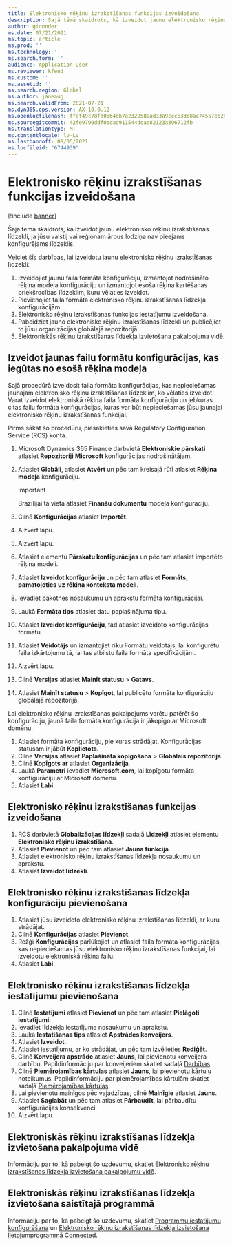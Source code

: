 ```yaml
---
title: Elektronisko rēķinu izrakstīšanas funkcijas izveidošana
description: Šajā tēmā skaidrots, kā izveidot jaunu elektronisko rēķinu izrakstīšanas līdzekli, ja jūsu valstij vai reģionam ārpus lodziņa nav pieejams konfigurējams līdzeklis.
author: gionoder
ms.date: 07/21/2021
ms.topic: article
ms.prod: ''
ms.technology: ''
ms.search.form: ''
audience: Application User
ms.reviewer: kfend
ms.custom: ''
ms.assetid: ''
ms.search.region: Global
ms.author: janeaug
ms.search.validFrom: 2021-07-21
ms.dyn365.ops.version: AX 10.0.12
ms.openlocfilehash: ffef49c78fd0564db7a2329580ad33a9ccc633c8ac74557e625d1cfb29931576
ms.sourcegitcommit: 42fe9790ddf0bdad911544deaa82123a396712fb
ms.translationtype: MT
ms.contentlocale: lv-LV
ms.lasthandoff: 08/05/2021
ms.locfileid: "6744939"
---
```

# <a name="create-a-new-electronic-invoicing-feature"></a>Elektronisko rēķinu izrakstīšanas funkcijas izveidošana

[!include [banner](../includes/banner.md)]

Šajā tēmā skaidrots, kā izveidot jaunu elektronisko rēķinu izrakstīšanas līdzekli, ja jūsu valstij vai reģionam ārpus lodziņa nav pieejams konfigurējams līdzeklis.

Veiciet šīs darbības, lai izveidotu jaunu elektronisko rēķinu izrakstīšanas līdzekli:

1. Izveidojiet jaunu faila formāta konfigurāciju, izmantojot nodrošināto rēķina modeļa konfigurāciju un izmantojot esoša rēķina kartēšanas priekšrocības līdzeklim, kuru vēlaties izveidot.
2. Pievienojiet faila formāta elektronisko rēķinu izrakstīšanas līdzekļa konfigurācijām.
3. Elektronisko rēķinu izrakstīšanas funkcijas iestatījumu izveidošana.
4. Pabeidziet jauno elektronisko rēķinu izrakstīšanas līdzekli un publicējiet to jūsu organizācijas globālajā repozitorijā.
5. Elektroniskās rēķinu izrakstīšanas līdzekļa izvietošana pakalpojuma vidē.

## <a name="create-new-file-format-configurations-that-are-derived-from-the-existing-invoice-model"></a>Izveidot jaunas failu formātu konfigurācijas, kas iegūtas no esošā rēķina modeļa

Šajā procedūrā izveidosit faila formāta konfigurācijas, kas nepieciešamas jaunajam elektronisko rēķinu izrakstīšanas līdzeklim, ko vēlaties izveidot. Varat izveidot elektroniskā rēķina faila formāta konfigurāciju un jebkuras citas failu formāta konfigurācijas, kuras var būt nepieciešamas jūsu jaunajai elektronisko rēķinu izrakstīšanas funkcijai.

Pirms sākat šo procedūru, piesakieties savā Regulatory Configuration Service (RCS) kontā.

1. Microsoft Dynamics 365 Finance darbvietā **Elektroniskie pārskati** atlasiet **Repozitoriji** **Microsoft** konfigurācijas nodrošinātājam.
2. Atlasiet **Globāli**, atlasiet **Atvērt** un pēc tam kreisajā rūtī atlasiet **Rēķina modeļa** konfigurāciju.

    > [!IMPORTANT]
    > Brazīlijai tā vietā atlasiet **Finanšu dokumentu** modeļa konfigurāciju.

3. Cilnē **Konfigurācijas** atlasiet **Importēt**.
4. Aizvērt lapu.
5. Aizvērt lapu.
6. Atlasiet elementu **Pārskatu konfigurācijas** un pēc tam atlasiet importēto rēķina modeli.
7. Atlasiet **Izveidot konfigurāciju** un pēc tam atlasiet **Formāts, pamatojoties uz rēķina konteksta modeli**.
8. Ievadiet pakotnes nosaukumu un aprakstu formāta konfigurācijai.
9. Laukā **Formāta tips** atlasiet datu paplašinājuma tipu.
10. Atlasiet **Izveidot konfigurāciju**, tad atlasiet izveidoto konfigurācijas formātu.
11. Atlasiet **Veidotājs** un izmantojiet rīku Formātu veidotājs, lai konfigurētu faila izkārtojumu tā, lai tas atbilstu faila formāta specifikācijām.
12. Aizvērt lapu.
13. Cilnē **Versijas** atlasiet **Mainīt statusu** \> **Gatavs**.
14. Atlasiet **Mainīt statusu** \> **Kopīgot**, lai publicētu formāta konfigurāciju globālajā repozitorijā.

Lai elektronisko rēķinu izrakstīšanas pakalpojums varētu patērēt šo konfigurāciju, jaunā faila formāta konfigurācija ir jākopīgo ar Microsoft domēnu.

1. Atlasiet formāta konfigurāciju, pie kuras strādājat. Konfigurācijas statusam ir jābūt **Koplietots**.
2. Cilnē **Versijas** atlasiet **Paplašināta kopīgošana** \> **Globālais repozitorijs**.
3. Cilnē **Kopīgots ar** atlasiet **Organizācija**.
4. Laukā **Parametri** ievadiet **Microsoft.com**, lai kopīgotu formāta konfigurāciju ar Microsoft domēnu.
5. Atlasiet **Labi**.

## <a name="create-the-new-electronic-invoicing-feature"></a>Elektronisko rēķinu izrakstīšanas funkcijas izveidošana

1. RCS darbvietā **Globalizācijas līdzekļi** sadaļā **Līdzekļi** atlasiet elementu **Elektronisko rēķinu izrakstīšana**.
2. Atlasiet **Pievienot** un pēc tam atlasiet **Jauna funkcija**.
3. Atlasiet elektronisko rēķinu izrakstīšanas līdzekļa nosaukumu un aprakstu.
4. Atlasiet **Izveidot līdzekli**.

## <a name="add-electronic-invoicing-feature-configurations"></a>Elektronisko rēķinu izrakstīšanas līdzekļa konfigurāciju pievienošana

1. Atlasiet jūsu izveidoto elektronisko rēķinu izrakstīšanas līdzekli, ar kuru strādājat.
2. Cilnē **Konfigurācijas** atlasiet **Pievienot**.
3. Režģī **Konfigurācijas** pārlūkojiet un atlasiet faila formāta konfigurācijas, kas nepieciešamas jūsu elektronisko rēķinu izrakstīšanas funkcijai, lai izveidotu elektroniskā rēķina failu.
4. Atlasiet **Labi**.

## <a name="add-electronic-invoicing-feature-setups"></a>Elektronisko rēķinu izrakstīšanas līdzekļa iestatījumu pievienošana

1. Cilnē **Iestatījumi** atlasiet **Pievienot** un pēc tam atlasiet **Pielāgoti iestatījumi**.
2. Ievadiet līdzekļa iestatījuma nosaukumu un aprakstu.
3. Laukā **Iestatīšanas tips** atlasiet **Apstrādes konveijers**.
4. Atlasiet **Izveidot**.
5. Atlasiet iestatījumu, ar ko strādājat, un pēc tam izvēlieties **Rediģēt**.
6. Cilnē **Konveijera apstrāde** atlasiet **Jauns**, lai pievienotu konveijera darbību. Papildinformāciju par konveijeriem skatiet sadaļā [Darbības](e-invoicing-configuration-rcs.md#actions).
7. Cilnē **Piemērojamības kārtulas** atlasiet **Jauns**, lai pievienotu kārtulu noteikumus. Papildinformāciju par piemērojamības kārtulām skatiet sadaļā [Piemērojamības kārtulas](e-invoicing-configuration-rcs.md#applicability-rules).
8. Lai pievienotu mainīgos pēc vajadzības, cilnē **Mainīgie** atlasiet **Jauns**.
9. Atlasiet **Saglabāt** un pēc tam atlasiet **Pārbaudīt**, lai pārbaudītu konfigurācijas konsekvenci.
10. Aizvērt lapu.

## <a name="deploy-the-electronic-invoicing-feature-to-the-service-environment"></a>Elektroniskās rēķinu izrakstīšanas līdzekļa izvietošana pakalpojuma vidē

Informāciju par to, kā pabeigt šo uzdevumu, skatiet [Elektronisko rēķinu izrakstīšanas līdzekļa izvietošana pakalpojumu vidē](e-invoicing-get-started.md#deploy-the-electronic-invoicing-feature-to-service-environment).

## <a name="deploy-the-electronic-invoicing-feature-to-a-connected-application"></a>Elektroniskās rēķinu izrakstīšanas līdzekļa izvietošana saistītajā programmā

Informāciju par to, kā pabeigt šo uzdevumu, skatiet [Programmu iestatījumu konfigurēšana](e-invoicing-get-started.md#configure-the-application-setup) un [Elektronisko rēķinu izrakstīšanas līdzekļa izvietošana lietojumprogrammā Connected](e-invoicing-get-started.md#deploy-the-electronic-invoicing-feature-to-connected-application).
